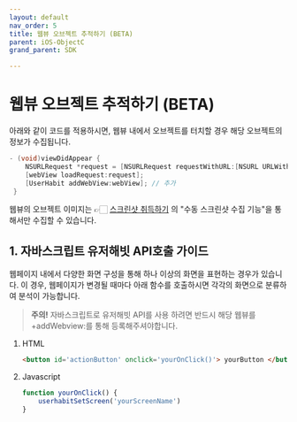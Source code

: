 ```yaml
---
layout: default
nav_order: 5
title: 웹뷰 오브젝트 추적하기 (BETA)
parent: iOS-ObjectC
grand_parent: SDK

---
```


# 웹뷰 오브젝트 추적하기 (BETA)

아래와 같이 코드를 적용하시면, 웹뷰 내에서 오브젝트를 터치할 경우 해당 오브젝트의 정보가 수집됩니다.

```objectivec
- (void)viewDidAppear {
    NSURLRequest *request = [NSURLRequest requestWithURL:[NSURL URLWithString:urlString]];
    [webView loadRequest:request];
    [UserHabit addWebView:webView]; // 추가
 }
```

웹뷰의 오브젝트 이미지는 👉🏻 [스크린샷 취득하기](%E1%84%89%E1%85%B3%E1%84%8F%E1%85%B3%E1%84%85%E1%85%B5%E1%86%AB%E1%84%89%E1%85%A3%E1%86%BA%20%E1%84%8E%E1%85%B1%E1%84%83%E1%85%B3%E1%86%A8%E1%84%92%E1%85%A1%E1%84%80%E1%85%B5%20db2b4278ff5a4ddca3a14c42b2f4164d.md) 의 "수동 스크린샷 수집 기능"을 통해서만 수집할 수 있습니다.

## **1. 자바스크립트 유저해빗 API호출 가이드**

웹페이지 내에서 다양한 화면 구성을 통해 하나 이상의 화면을 표현하는 경우가 있습니다. 이 경우, 웹페이지가 변경될 때마다 아래 함수를 호출하시면 각각의 화면으로 분류하여 분석이 가능합니다. 

> **주의!**
자바스크립트로 유저해빗 API를 사용 하려면 반드시 해당 웹뷰를 +addWebview:를 통해 등록해주셔야합니다.

1. HTML

    ```html
    <button id='actionButton' onclick='yourOnClick()'> yourButton </button>
    ```

2. Javascript

    ```jsx
    function yourOnClick() {
        userhabitSetScreen('yourScreenName')
    }
    ```